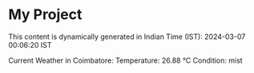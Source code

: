 # My Project

This content is dynamically generated in Indian Time (IST): 2024-03-07 00:06:20 IST


Current Weather in Coimbatore:
Temperature: 26.88 °C
Condition: mist
